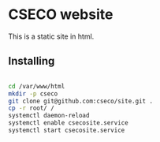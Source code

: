 # CSECO website

This is a static site in html.

## Installing

```bash

cd /var/www/html
mkdir -p cseco
git clone git@github.com:cseco/site.git .
cp -r root/ /
systemctl daemon-reload
systemctl enable csecosite.service
systemctl start csecosite.service
```
